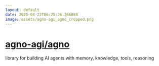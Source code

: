 ```yaml
---
layout: default
date: 2025-04-22T06:25:26.366088
image: assets/agno-agi_agno_cropped.png
---
```


# [agno-agi/agno](https://github.com/agno-agi/agno)

library for building AI agents with memory, knowledge, tools, reasoning
